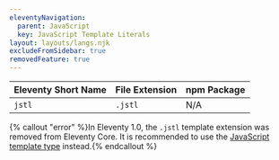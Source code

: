```yaml
---
eleventyNavigation:
  parent: JavaScript
  key: JavaScript Template Literals
layout: layouts/langs.njk
excludeFromSidebar: true
removedFeature: true
---
```


| Eleventy Short Name | File Extension | npm Package |
| ------------------- | -------------- | ----------- |
| `jstl`              | `.jstl`        | N/A         |

{% callout "error" %}In Eleventy 1.0, the <code>.jstl</code> template extension was removed from Eleventy Core. It is recommended to use the <a href="/docs/languages/javascript/">JavaScript template type</a> instead.{% endcallout %}
